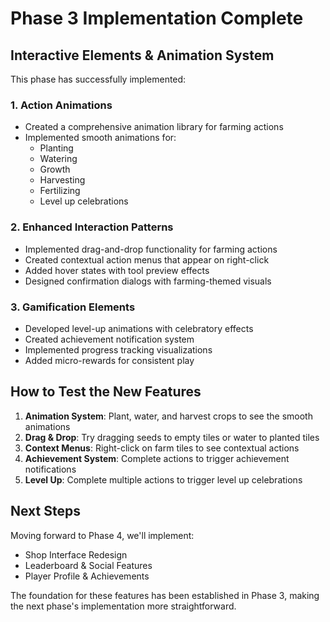# Phase 3 Implementation Complete

## Interactive Elements & Animation System

This phase has successfully implemented:

### 1. Action Animations
- Created a comprehensive animation library for farming actions
- Implemented smooth animations for:
  - Planting
  - Watering
  - Growth
  - Harvesting
  - Fertilizing
  - Level up celebrations

### 2. Enhanced Interaction Patterns
- Implemented drag-and-drop functionality for farming actions
- Created contextual action menus that appear on right-click
- Added hover states with tool preview effects
- Designed confirmation dialogs with farming-themed visuals

### 3. Gamification Elements
- Developed level-up animations with celebratory effects
- Created achievement notification system
- Implemented progress tracking visualizations
- Added micro-rewards for consistent play

## How to Test the New Features

1. **Animation System**: Plant, water, and harvest crops to see the smooth animations
2. **Drag & Drop**: Try dragging seeds to empty tiles or water to planted tiles
3. **Context Menus**: Right-click on farm tiles to see contextual actions
4. **Achievement System**: Complete actions to trigger achievement notifications
5. **Level Up**: Complete multiple actions to trigger level up celebrations

## Next Steps

Moving forward to Phase 4, we'll implement:
- Shop Interface Redesign
- Leaderboard & Social Features
- Player Profile & Achievements

The foundation for these features has been established in Phase 3, making the next phase's implementation more straightforward.

